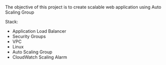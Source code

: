 The objective of this project is to create scalable web application using Auto Scaling Group

Stack:
- Application Load Balancer
- Security Groups
- VPC
- Linux
- Auto Scaling Group
- CloudWatch Scaling Alarm